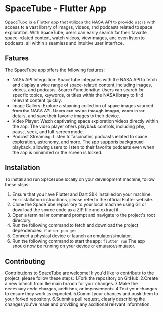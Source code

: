 # SpaceTube - Flutter App

SpaceTube is a Flutter app that utilizes the NASA API to provide users with access to a vast library of images, videos, and podcasts related to space exploration. With SpaceTube, users can easily search for their favorite space-related content, watch videos, view images, and even listen to podcasts, all within a seamless and intuitive user interface.

## Fatures

The SpaceTube app offers the following features:

* NASA API Integration: SpaceTube integrates with the NASA API to fetch and display a wide range of space-related content, including images, videos, and podcasts.
Search Functionality: Users can search for specific topics, keywords, or titles within the NASA library to find relevant content quickly.
* Image Gallery: Explore a stunning collection of space images sourced from the NASA API. Users can swipe through images, zoom in for details, and save their favorite images to their device.
* Video Player: Watch captivating space exploration videos directly within the app. The video player offers playback controls, including play, pause, seek, and full-screen mode.
* Podcast Streaming: Listen to fascinating podcasts related to space exploration, astronomy, and more. The app supports background playback, allowing users to listen to their favorite podcasts even when the app is minimized or the screen is locked.

## Installation
To install and run SpaceTube locally on your development machine, follow these steps:

1. Ensure that you have Flutter and Dart SDK installed on your machine. For installation instructions, please refer to the official Flutter website.
2. Clone the SpaceTube repository to your local machine using Git or download the source code as a ZIP file and extract it.
3. Open a terminal or command prompt and navigate to the project's root directory.
4. Run the following command to fetch and download the project dependencies:
``` flutter pub get ```
5. Connect a physical device or launch an emulator/simulator.
6. Run the following command to start the app:
``` flutter run ```
The app should now be running on your device or emulator/simulator.
## Contributing
Contributions to SpaceTube are welcome! If you'd like to contribute to the project, please follow these steps:
1.Fork the repository on GitHub.
2.Create a new branch from the main branch for your changes.
3.Make the necessary code changes, additions, or improvements.
4.Test your changes to ensure they work as expected.
5.Commit your changes and push them to your forked repository.
6.Submit a pull request, clearly describing the changes you've made and providing any additional relevant information.
